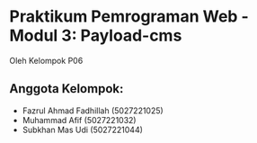 # Praktikum Pemrograman Web - Modul 3: Payload-cms
Oleh Kelompok P06

## Anggota Kelompok: 
+ Fazrul Ahmad Fadhillah (5027221025)
+ Muhammad Afif (5027221032)
+ Subkhan Mas Udi (5027221044)

